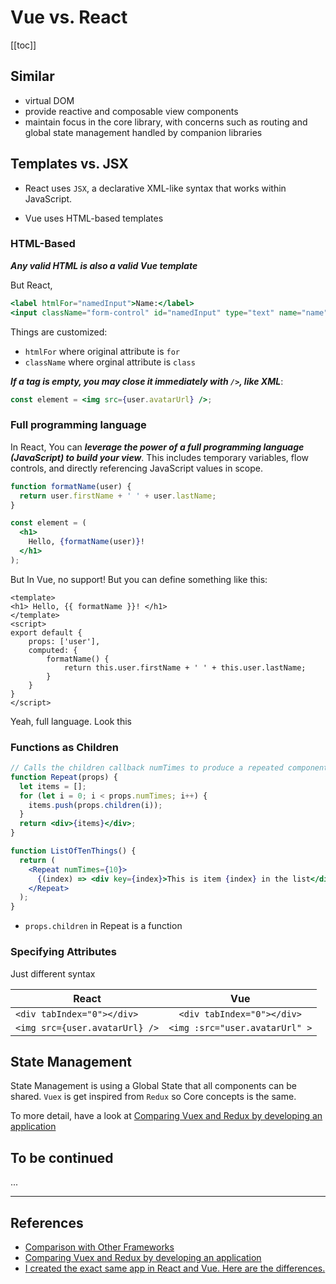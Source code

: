 # Vue vs. React

[[toc]]

## Similar 
- virtual DOM
- provide reactive and composable view components
- maintain focus in the core library, with concerns such as routing and global state management handled by companion libraries

## Templates vs. JSX

- React uses `JSX`, a declarative XML-like syntax that works within JavaScript. 

- Vue uses HTML-based templates

### HTML-Based 

***Any valid HTML is also a valid Vue template***

But React, 

```jsx
<label htmlFor="namedInput">Name:</label>
<input className="form-control" id="namedInput" type="text" name="name"/>
```
Things are customized: 
- `htmlFor` where original attribute is `for`
- `className` where orginal attribute is `class`

***If a tag is empty, you may close it immediately with `/>`, like XML***:

```jsx
const element = <img src={user.avatarUrl} />;
```


### Full programming language

In React, You can ***leverage the power of a full programming language (JavaScript) to build your view***. This includes temporary variables, flow controls, and directly referencing JavaScript values in scope.


```jsx
function formatName(user) {
  return user.firstName + ' ' + user.lastName;
}

const element = (
  <h1>
    Hello, {formatName(user)}!
  </h1>
);
```

But In Vue, no support! But you can define something like this: 

```vue
<template>
<h1> Hello, {{ formatName }}! </h1>
</template>
<script>
export default {
    props: ['user'],
    computed: {
        formatName() {
            return this.user.firstName + ' ' + this.user.lastName;
        }
    }
}
</script>
```

Yeah, full language. Look this 

### Functions as Children


```jsx
// Calls the children callback numTimes to produce a repeated component
function Repeat(props) {
  let items = [];
  for (let i = 0; i < props.numTimes; i++) {
    items.push(props.children(i));
  }
  return <div>{items}</div>;
}

function ListOfTenThings() {
  return (
    <Repeat numTimes={10}>
      {(index) => <div key={index}>This is item {index} in the list</div>}
    </Repeat>
  );
}
```
- `props.children` in Repeat is a function


### Specifying Attributes

Just different syntax

| React         | Vue           | 
| ------------- |:-------------:|
| `<div tabIndex="0"></div>` | `<div tabIndex="0"></div>`|
| `<img src={user.avatarUrl} />` | `<img :src="user.avatarUrl" >`|


## State Management 

State Management is using a Global State that all components can be shared. 
`Vuex` is get inspired from `Redux` so Core concepts is the same.

To more detail, have a look at [Comparing Vuex and Redux by developing an application](https://medium.com/javascript-in-plain-english/similarities-and-differences-between-vuex-and-redux-by-developing-an-application-be3df0164b22)



## To be continued

...


---

## References 
- [Comparison with Other Frameworks](https://vuejs.org/v2/guide/comparison.html)
- [Comparing Vuex and Redux by developing an application](https://medium.com/javascript-in-plain-english/similarities-and-differences-between-vuex-and-redux-by-developing-an-application-be3df0164b22)
- [I created the exact same app in React and Vue. Here are the differences.](https://medium.com/javascript-in-plain-english/i-created-the-exact-same-app-in-react-and-vue-here-are-the-differences-e9a1ae8077fd)